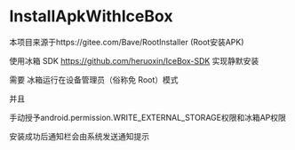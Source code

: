 # InstallApkWithIceBox

本项目来源于https://gitee.com/Bave/RootInstaller (Root安装APK)  

使用冰箱 SDK https://github.com/heruoxin/IceBox-SDK 实现静默安装  

需要 冰箱运行在设备管理员（俗称免 Root）模式

并且

手动授予android.permission.WRITE_EXTERNAL_STORAGE权限和冰箱AP权限  


安装成功后通知栏会由系统发送通知提示



